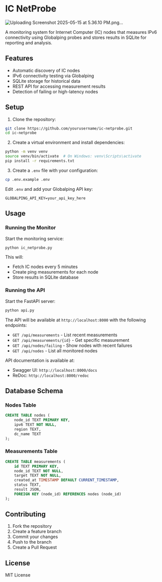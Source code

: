 # IC NetProbe
![Uploading Screenshot 2025-05-15 at 5.36.10 PM.png…]()

A monitoring system for Internet Computer (IC) nodes that measures IPv6 connectivity using Globalping probes and stores results in SQLite for reporting and analysis.

## Features

- Automatic discovery of IC nodes
- IPv6 connectivity testing via Globalping
- SQLite storage for historical data
- REST API for accessing measurement results
- Detection of failing or high-latency nodes

## Setup

1. Clone the repository:
```bash
git clone https://github.com/yourusername/ic-netprobe.git
cd ic-netprobe
```

2. Create a virtual environment and install dependencies:
```bash
python -m venv venv
source venv/bin/activate  # On Windows: venv\Scripts\activate
pip install -r requirements.txt
```

3. Create a `.env` file with your configuration:
```bash
cp .env.example .env
```

Edit `.env` and add your Globalping API key:
```
GLOBALPING_API_KEY=your_api_key_here
```

## Usage

### Running the Monitor

Start the monitoring service:
```bash
python ic_netprobe.py
```

This will:
- Fetch IC nodes every 5 minutes
- Create ping measurements for each node
- Store results in SQLite database

### Running the API

Start the FastAPI server:
```bash
python api.py
```

The API will be available at `http://localhost:8000` with the following endpoints:

- `GET /api/measurements` - List recent measurements
- `GET /api/measurements/{id}` - Get specific measurement
- `GET /api/nodes/failing` - Show nodes with recent failures
- `GET /api/nodes` - List all monitored nodes

API documentation is available at:
- Swagger UI: `http://localhost:8000/docs`
- ReDoc: `http://localhost:8000/redoc`

## Database Schema

### Nodes Table
```sql
CREATE TABLE nodes (
    node_id TEXT PRIMARY KEY,
    ipv6 TEXT NOT NULL,
    region TEXT,
    dc_name TEXT
);
```

### Measurements Table
```sql
CREATE TABLE measurements (
    id TEXT PRIMARY KEY,
    node_id TEXT NOT NULL,
    target TEXT NOT NULL,
    created_at TIMESTAMP DEFAULT CURRENT_TIMESTAMP,
    status TEXT,
    result JSON,
    FOREIGN KEY (node_id) REFERENCES nodes (node_id)
);
```

## Contributing

1. Fork the repository
2. Create a feature branch
3. Commit your changes
4. Push to the branch
5. Create a Pull Request

## License

MIT License 
